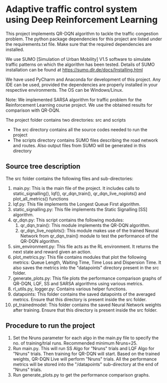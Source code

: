 # Adaptive traffic control system using Deep Reinforcement Learning

This project implements QR-DQN algorithm to tackle the traffic congestion problem. The python package dependencies for this project are listed under the requirements.txt file. Make sure that the required dependencies are installed.

We use SUMO [Simulation of Urban Mobility] V1.5 software to simulate traffic patterns on which the algorithm has been tested. Details of SUMO installation can be found at https://sumo.dlr.de/docs/Installing.html

We have used PyCharm and Anaconda for development of this project. Any IDE can be used, provided the dependencies are properly installed in your respective environments. The OS can be Windows/Linux.

Note: We implemented SARSA algorithm for traffic problem for the Reinforcement Learning course project. We use the obtained results for comparison with QR-DQN.


The project folder contains two directories: src and scripts
* The src directory contains all the source codes needed to run the project
* The scripts directory contains SUMO files describing the road network and routes. Also output files from SUMO will be generated in this directory


## Source tree description
The src folder contains the following files and sub-directories:
1. main.py: This is the main file of the project. It includes calls to static_signalling(), lqf(), qr_dqn_train(), qr_dqn_live_noplots() and plot_all_metrics() functions
2. lqf.py: This file implements the Longest Queue First algorithm.
3. static_signalling.py: This file implements the Static Signalling [SS] algorithm.
4. qr_dqn.py: This script contains the following modules:
	1. qr_dqn_train(): This module implements the QR-DQN algorithm. 
	2. qr_dqn_live_noplots(): This module makes use of the trained Neural Network from qr_dqn_train() module to test the performance of the QR-DQN algorithm.
5. sim_environment.py: This file acts as the RL environment. It returns the next state and reward given an action.
6. plot_metrics.py: This file contains modules that plot the following metrics: Queue Length, Waiting Time, Time Loss and Dispersion Time. It also saves the metrics into the "datapoints" directory present in the src folder.
7. generate_plots.py: This file plots the performance comparison graphs of QR-DQN, LQF, SS and SARSA algorithms using various metrics. 
8. rl_utils.py, logger.py: Contains various helper functions.
9. datapoints: This folder contains the saved datapoints of the averaged metrics. Ensure that this directory is present inside the src folder.
10. pt_trainedmodel: This folder contains the saved Neural Network weights after training. Ensure that this directory is present inside the src folder.

## Procedure to run the project
1. Set the Nruns parameter for each algo in the main.py file to specify the no. of training/trial runs. Recommended minimum Nruns=25.
2. Run main.py. This will run SS Algo for "Nruns" trials and LQF Algo for "Nruns" trials. Then training for QR-DQN will start. Based on the trained weights, QR-DQN Live will perform "Nruns" trials. All the performance metrics will be stored into the "/datapoints" sub-directory at the end of "Nruns" trials.
3. Run generate_plots.py to get the performance comparison graphs.
